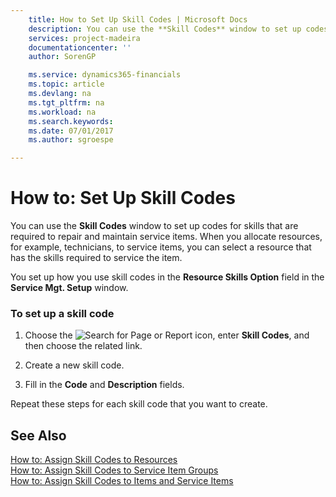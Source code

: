 ```yaml
---
    title: How to Set Up Skill Codes | Microsoft Docs
    description: You can use the **Skill Codes** window to set up codes for skills that are required to repair and maintain service items. When you allocate resources, for example, technicians, to service items, you can select a resource that has the skills required to service the item.
    services: project-madeira
    documentationcenter: ''
    author: SorenGP

    ms.service: dynamics365-financials
    ms.topic: article
    ms.devlang: na
    ms.tgt_pltfrm: na
    ms.workload: na
    ms.search.keywords:
    ms.date: 07/01/2017
    ms.author: sgroespe

---
```

# How to: Set Up Skill Codes
You can use the **Skill Codes** window to set up codes for skills that are required to repair and maintain service items. When you allocate resources, for example, technicians, to service items, you can select a resource that has the skills required to service the item.  
  
 You set up how you use skill codes in the **Resource Skills Option** field in the **Service Mgt. Setup** window.  
  
### To set up a skill code  
  
1.  Choose the ![Search for Page or Report](media/ui-search/search_small.png "Search for Page or Report icon") icon, enter **Skill Codes**, and then choose the related link.  
  
2.  Create a new skill code.  
  
3.  Fill in the **Code** and **Description** fields.  
  
 Repeat these steps for each skill code that you want to create.  
  
## See Also  
 [How to: Assign Skill Codes to Resources](../how-to-assign-skill-codes-to-resources.md)   
 [How to: Assign Skill Codes to Service Item Groups](../how-to-assign-skill-codes-to-service-item-groups.md)   
 [How to: Assign Skill Codes to Items and Service Items](../how-to-assign-skill-codes-to-items-and-service-items.md)